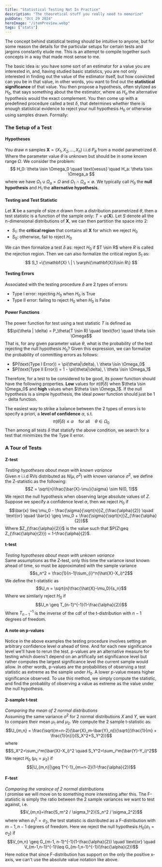```yaml
---
title: "Statistical Testing Not In Practice"
description: "The theoretical stuff you really need to memorize"
pubDate: "Oct 29 2024"
heroImage: "/itemPreview.webp"
tags: ["stats"]
---
```

The concept behind statistical testing should be intuitive to anyone, but for some reason the details for the particular setups for certain tests and jargons constantly elude me. This is an attempt to compile together such concepts in a way that made most sense to me. 

The basic idea is: you have some sort of an estimator for a value you are interested in, and, having studied basic statistics, you are not only interested in finding out the value of the estimator itself, but how convicted can you be in that value, in other words, you want to find out the **statistical significance** of that value. You then propose a hypothesis, often stylized as $H_0$, that says something about the the estimator, where as $H_a$ the alternative hypothesis would the exact complement. You then come up with a predefined procedure called a test $\delta$, that determines whether there is enough statistical evidence to reject your null hypothesis $H_0$ or otherwise using samples drawn. Formally:

### The Setup of a Test
#### Hypotheses
You draw $n$ samples $\mathbf{X} = (X_1, X_2, ..., X_n)$ i.i.d $P_{\theta}$ from a model parametrized $\theta$. Where the parameter value $\theta$ is unknown but should be in some known range $\Omega$. We consider the problem:
$$
H_0: \theta \isin \Omega_0 \quad \text{vesus} \quad H_a: \theta \isin \Omega_a
$$
where we have $\Omega_1 \cup \Omega_a = \Omega$ and $\Omega_1 \cap \Omega_a = \emptyset$. We typically call $H_0$ the **null hypothesis** and $H_1$ the **alternative hypothesis**. 
#### Testing and Test Statistic
Let $\mathbf{X}$ be a sample of size $n$ drawn from a distribution parametrized $\theta$, then a test statistic is a function of the sample only: $T = \varphi(\mathbf{X})$. Let $S$ denote all the n-dimensional distributions of $\mathbf{X}$, we can then partition the space into 2:

* $S_1$: the **critical region** that contains all $\mathbf{X}$ for which we reject $H_0$
* $S_0$: otherwise, fail to reject $H_0$  

We can then formalize a test $\delta$ as: reject $H_0$ if $T \isin R$ where $R$ is called the rejection region. Then we can also formalize the critical region $S_1$ as:
$$
S_1 =\{\mathbf{X} \ | \ \varphi(\mathbf{X})\isin R\}
$$
#### Testing Errors
Associated with the testing procedure $\delta$ are 2 types of errors:
* Type I error: rejecting $H_0$ when $H_0$ is True
* Type II error: failing to reject $H_0$ when $H_0$ is False
#### Power Functions
The power function for test using a test statistic $T$ is defined as
$$\pi(\theta | \delta) = P_\theta(T \isin R) \quad \text{for} \quad \theta \isin \Omega$$
That is, for any given parameter value $\theta$, what is the probability of the test rejecting the null hypothesis $H_0$? Given this expression, we can formalize the probability of committing errors as follows:
* $P(\text{Type I Error}) = \pi(\theta|\delta), \ \theta \isin \Omega_0$
* $P(\text{Type II Error}) = 1 - \pi(\theta|\delta), \ \theta \isin \Omega_1$

Therefore, for a test to be considered to be good, its power function should have the following properties. **Low** values for $\pi(\theta|\delta)$ when $\theta \isin \Omega_0$ and **high** values when $\theta \isin \Omega_1$. If the null hypothesis is a simple hypothesis, the ideal power function should just be 1 - delta function.

The easiest way to strike a balance between the 2 types of errors is to specify a priori, a **level of confidence** $\alpha$, s.t.
$$\pi(\theta | \delta) \leq \alpha \quad \text{for all} \quad \theta \in \Omega_0$$
Then among all tests $\delta$ that statisfy the above condition, we search for a test that minimizes the the Type II error.
### A Tour of Tests
#### Z-test
*Testing hypotheses about mean with known variance*   
Given $n$ i.i.d RVs distributed as $N(\mu, \sigma^2)$ with known variance $\sigma^2$, we define the Z-statistic as the following:
$$Z = \sqrt{n}\frac{\bar{X}-\mu}{\sigma} \sim N(0, 1)$$
We reject the null hypothesis when observing large absolute values of $Z$. Suppose we specify a confidence level $\alpha$, then we reject $H_0$ if 
$$\bar{x} \leq \mu_0 - \frac{\sigma}{\sqrt{n}}Z_{\frac{\alpha}{2}} \quad \text{or} \quad \bar{x} \geq \mu_0 + \frac{\sigma}{\sqrt{n}}Z_{\frac{\alpha}{2}}$$
Where $Z_{\frac{\alpha}{2}}$ is the value such that $P(Z\geq Z_{\frac{\alpha}{2}}) = 1-\frac{\alpha}{2}$.
#### t-test
*Testing hypotheses about mean with unkown variance*   
Same assumptions as the Z-test, only this time the variance isnot known ahead of time, so must be approximated with the sample variance
$$s_n^2 = \frac{1}{n-1}\sum_{i}^n(\hat{X}-X_i)^2$$
We define the t-statistic as
$$U_n = \sqrt{n}\frac{\hat{X}-\mu_0}{s_n}$$
Where we similarly reject $H_0$ if 
$$U_n \geq T_{n-1}^{-1}(1-\frac{\alpha}{2})$$
Where $T_{n-1}^{-1}$ is the inverse of the cdf of the t-distribution with $n-1$ degrees of freedom.
#### A note on p-values
Notice in the above examples the testing procedure involves setting an arbitrary confidence level $\alpha$ ahead of time. And for each new significance level we'll have to rerun the test. p-values are an alternative measure for testing which doens't depend on an artifically set significance level but rather computes the largest significance level the current sample would allow. In other words, p-values are the probabilities of observing a test statistic as extreme as the sample under $H_0$. A lower p-value means higher significance observed. To use this method, we simply compute the statistic, and find the probablity of observing a value as extreme as the value under the null hypothesis.
#### 2-sample t-test
*Comparing the mean of 2 normal distributions*   
Assuming the same variance $\sigma^2$ for 2 normal distributions $X$ and $Y$, we want to compare their mean $\mu_1$ and $\mu_2$. We compute the 2 sample t-statistic as:
$$U_{m,n} = \frac{\sqrt{m+n-2}(\bar{X}_m-\bar{Y}_n)}{\sqrt{(\frac{1}{m} + \frac{1}{n})}(S_X^2+S_Y^2)}$$
where 
$$S_X^2=\sum_i^m(\bar{X}-X_i)^2 \quad S_Y^2=\sum_i^m(\bar{Y}-Y_i)^2$$
We reject $H_0$ ($\mu_1 = \mu_2$) if 
$$|U_{m,n}|\geq T^{-1}_{m+n-2}(1-\frac{\alpha}{2})$$
#### F-test
*Comparing the varaince of 2 normal distributions*   
I promise we will move on to something more interesting after this. The F-statistic is simply the ratio between the 2 sample variances we want to test against, i.e.
$$V_{m,n}=\frac{S_m^2 / \sigma_1^2}{S_n^2 / \sigma_2^2}$$
where when $\sigma_1^2 = \sigma_2$, the test statistic is distributed as a F-distribution with $m-1, n-1$ degrees of freedom. Here we reject the null hypothesis $H_0 (\sigma_1 = \sigma_2)$ if 
$$V_{m,n} \geq G_{m-1, n-1}^{-1}(1-\frac{\alpha}{2}) \quad \text{or} \quad V_{m-1,n-1}^{-1}\leq G_{m-1,n-1}^{-1}(\frac{\alpha}{2})$$
Here notice that since F-distribution has support on the only the positive x-axis, we can't use the absolute value notation like above.
